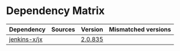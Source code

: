 # Dependency Matrix

Dependency | Sources | Version | Mismatched versions
---------- | ------- | ------- | -------------------
[jenkins-x/jx](https://github.com/jenkins-x/jx) |  | [2.0.835](https://github.com/jenkins-x/jx/releases/tag/v2.0.835) | 
